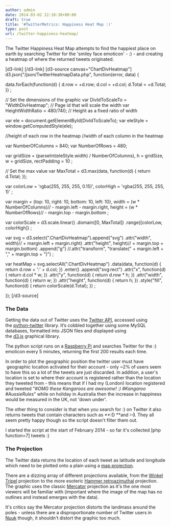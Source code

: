 ```yaml
---
author: admin
date: 2014-03-02 22:10:38+00:00
draft: true
title: '#TwitterMetrics: Happiness Heat Map :)'
type: post
url: /twitter-happiness-heatmap/
---
```


The Twitter Happiness Heat Map attempts to find the happiest place on earth by searching Twitter for the 'smiley face emoticon' - :) - and creating a heatmap of where the returned tweets originated.


[d3-link]
[/d3-link]
[d3-source canvas="ChartDivHeatmap"]
d3.json("/json/TwitterHeatmapData.php", function(error, data) {

data.forEach(function(d) {
d.row = +d.row;
d.col = +d.col;
d.Total = +d.Total;
})
;

// Set the dimensions of the graphic
var DivIdToScaleTo = "WidthDivHeatmap"; // Page id that will scale the width
var HeightWidthRatio = 480/740; // Height as a fixed ratio of width

var ele = document.getElementById(DivIdToScaleTo);
var eleStyle = window.getComputedStyle(ele);

//height of each row in the heatmap
//width of each column in the heatmap

var NumberOfColumns = 840;
var NumberOfRows = 480;

var gridSize = (parseInt(eleStyle.width) / NumberOfColumns),
h = gridSize,
w = gridSize,
rectPadding = 10
;

// Set the max value
var MaxTotal = d3.max(data, function(d) { return d.Total; });

var colorLow = 'rgba(255, 255, 255, 0.15)',
colorHigh = 'rgba(255, 255, 255, 1)'
;

var margin = {top: 10, right: 10, bottom: 10, left: 10},
width = (w * NumberOfColumns)// - margin.left - margin.right,
height = (w * NumberOfRows)// - margin.top - margin.bottom
;

var colorScale = d3.scale.linear()
.domain([0, MaxTotal])
.range([colorLow, colorHigh])
;

var svg = d3.select(".ChartDivHeatmap").append("svg")
.attr("width", width)// + margin.left + margin.right)
.attr("height", height)// + margin.top + margin.bottom)
.append("g")
//.attr("transform", "translate(" + margin.left + "," + margin.top + ")")
;

var heatMap = svg.selectAll(".ChartDivHeatmap")
.data(data, function(d) { return d.row + ':' + d.col; })
.enter()
.append("svg:rect")
.attr("x", function(d) { return d.col * w; })
.attr("y", function(d) { return d.row * h; })
.attr("width", function(d) { return w; })
.attr("height", function(d) { return h; })
.style("fill", function(d) { return colorScale(d.Total); })
;

});
[/d3-source]

### The Data


Getting the data out of Twitter uses the [Twitter API](https://dev.twitter.com/), accessed using the [python-twitter](https://code.google.com/p/python-twitter/https://code.google.com/p/python-twitter/) library. It’s cobbled together using some MySQL databases, formatted into JSON files and displayed using the [d3.js](http://d3js.org/) graphical library.

The python script runs on a [Raspberry Pi](http://www.raspberrypi.org/) and searches Twitter for the :) emoticon every 5 minutes, returning the first 200 results each time.

In order to plot the geographic position the twitter user must have  geographic location activated for their account - only ~2% of users seem to have this so a lot of the tweets are just discarded. In addition, a user's location is set to where their account is registered rather than the location they tweeted from - this means that if I had my (London) location registered and tweeted "_#OMG these Kangaroos are awesome! :) #Kangaroo #AussieRules_" while on holiday in Australia then the increase in happiness would be measured in the UK, not 'down under'.

The other thing to consider is that when you search for :) on Twitter it also returns tweets that contain characters such as **:D **and **:-)**. They all seem pretty happy though so the script doesn't filter them out.

I started the script at the start of February 2014 - so far it's collected [php function=7] tweets :)

### The Projection

The Twitter data returns the location of each tweet as latitude and longitude which need to be plotted onto a plain using a [map projection](http://en.wikipedia.org/wiki/Map_projection).

There are a dizzing array of different projections available, from the [Winkel Tripel](http://en.wikipedia.org/wiki/Winkel_tripel_projection) projection to the more esoteric [Hammer retroazimuthal](http://en.wikipedia.org/wiki/Hammer_retroazimuthal_projection) projection. The graphic uses the classic [Mercator](http://en.wikipedia.org/wiki/Mercator_projection) projection as it's the one most viewers will be familiar with (important where the image of the map has no outlines and instead emerges with the data).

It's critics say the Mercator projection distorts the landmass around the poles - unless there are a disproportionate number of Twitter users in [Nuuk](http://en.wikipedia.org/wiki/Nuuk) though, it shouldn't distort the graphic too much.

